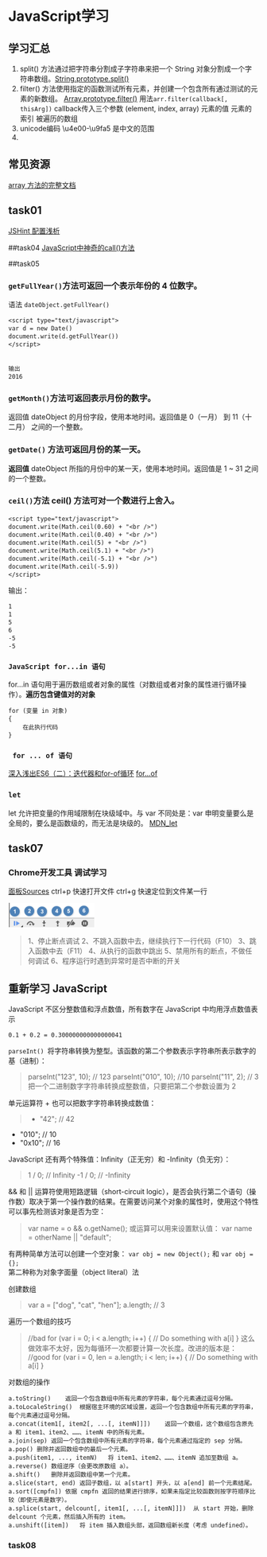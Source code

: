 # JavaScript学习
## 学习汇总
1. split() 方法通过把字符串分割成子字符串来把一个 String 对象分割成一个字符串数组。[String.prototype.split()](https://developer.mozilla.org/zh-CN/docs/Web/JavaScript/Reference/Global_Objects/String/split)
2. filter() 方法使用指定的函数测试所有元素，并创建一个包含所有通过测试的元素的新数组。
[Array.prototype.filter()](https://developer.mozilla.org/zh-CN/docs/Web/JavaScript/Reference/Global_Objects/Array/filter)
用法`arr.filter(callback[, thisArg])` callback传入三个参数 (element, index, array)
元素的值 元素的索引 被遍历的数组
3. unicode编码 \u4e00-\u9fa5 
是中文的范围
4.  



## 常见资源
[array 方法的完整文档](https://developer.mozilla.org/zh-CN/docs/Web/JavaScript/Reference/Global_Objects/Array)


## task01
[JSHint 配置浅析](http://www.tuicool.com/articles/AzIRviR)

##task04
[JavaScript中神奇的call()方法](http://www.jb51.net/article/62086.htm)

##task05
### `getFullYear()`方法可返回一个表示年份的 4 位数字。
语法  `dateObject.getFullYear()`
```
<script type="text/javascript">
var d = new Date()
document.write(d.getFullYear())
</script>


输出
2016
```
### `getMonth()`方法可返回表示月份的数字。
返回值
dateObject 的月份字段，使用本地时间。返回值是 0（一月） 到 11（十二月） 之间的一个整数。

### `getDate()` 方法可返回月份的某一天。
**返回值**
dateObject 所指的月份中的某一天，使用本地时间。返回值是 1 ~ 31 之间的一个整数。

### `ceil()`方法 ceil() 方法可对一个数进行上舍入。
```
<script type="text/javascript">
document.write(Math.ceil(0.60) + "<br />")
document.write(Math.ceil(0.40) + "<br />")
document.write(Math.ceil(5) + "<br />")
document.write(Math.ceil(5.1) + "<br />")
document.write(Math.ceil(-5.1) + "<br />")
document.write(Math.ceil(-5.9))
</script>
```
输出：
```
1
1
5
6
-5
-5
```

### `JavaScript for...in 语句`
for...in 语句用于遍历数组或者对象的属性（对数组或者对象的属性进行循环操作）。**遍历包含键值对的对象**
```
for (变量 in 对象)
{
    在此执行代码
}
```

### ` for ... of 语句`
[深入浅出ES6（二）：迭代器和for-of循环](http://www.infoq.com/cn/articles/es6-in-depth-iterators-and-the-for-of-loop)
[for...of](https://developer.mozilla.org/en-US/docs/Web/JavaScript/Reference/Statements/for...of)

### `let`
let 允许把变量的作用域限制在块级域中。与 var 不同处是：var 申明变量要么是全局的，要么是函数级的，而无法是块级的。
[MDN_let](https://developer.mozilla.org/zh-CN/docs/Web/JavaScript/Reference/Statements/let)


## task07
### Chrome开发工具 调试学习
[面板Sources](http://www.cnblogs.com/constantince/p/4579121.html)
ctrl+p 快速打开文件
ctrl+g 快速定位到文件某一行

![chrome 调试图标](image/readme/01.png)
> 1、停止断点调试
2、不跳入函数中去，继续执行下一行代码（F10）
3、跳入函数中去（F11）
4、从执行的函数中跳出
5、禁用所有的断点，不做任何调试
6、程序运行时遇到异常时是否中断的开关

## 重新学习 JavaScript
JavaScript 不区分整数值和浮点数值，所有数字在 JavaScript 中均用浮点数值表示
```
0.1 + 0.2 = 0.300000000000000041
```
`parseInt() `将字符串转换为整型。该函数的第二个参数表示字符串所表示数字的基（进制）：
> parseInt("123", 10); // 123
parseInt("010", 10); //10
parseInt("11", 2); // 3  把一个二进制数字字符串转换成整数值，只要把第二个参数设置为 2 

单元运算符 + 也可以把数字字符串转换成数值：
> + "42";   // 42
+ "010";  // 10
+ "0x10"; // 16

JavaScript 还有两个特殊值：Infinity（正无穷）和 -Infinity（负无穷）：
>1 / 0; //  Infinity
-1 / 0; // -Infinity

&& 和 || 运算符使用短路逻辑（short-circuit logic），是否会执行第二个语句（操作数）取决于第一个操作数的结果。在需要访问某个对象的属性时，使用这个特性可以事先检测该对象是否为空：
> var name = o && o.getName();
或运算可以用来设置默认值：
var name = otherName || "default";

有两种简单方法可以创建一个空对象：
`var obj = new Object();` 和	`var obj = {};`   
第二种称为对象字面量（object literal）法

创建数组
> var a = ["dog", "cat", "hen"];
a.length; // 3

遍历一个数组的技巧
>  //bad
for (var i = 0; i < a.length; i++) {
    // Do something with a[i]
}
这么做效率不太好，因为每循环一次都要计算一次长度。改进的版本是：
//good
for (var i = 0, len = a.length; i < len; i++) {
    // Do something with a[i]
}

对数组的操作
```
a.toString()	返回一个包含数组中所有元素的字符串，每个元素通过逗号分隔。
a.toLocaleString()	根据宿主环境的区域设置，返回一个包含数组中所有元素的字符串，每个元素通过逗号分隔。
a.concat(item1[, item2[, ...[, itemN]]])	返回一个数组，这个数组包含原先 a 和 item1、item2、……、itemN 中的所有元素。
a.join(sep)	返回一个包含数组中所有元素的字符串，每个元素通过指定的 sep 分隔。
a.pop()	删除并返回数组中的最后一个元素。
a.push(item1, ..., itemN)	将 item1、item2、……、itemN 追加至数组 a。
a.reverse()	数组逆序（会更改原数组 a）。
a.shift()	删除并返回数组中第一个元素。
a.slice(start, end)	返回子数组，以 a[start] 开头，以 a[end] 前一个元素结尾。
a.sort([cmpfn])	依据 cmpfn 返回的结果进行排序，如果未指定比较函数则按字符顺序比较（即使元素是数字）。
a.splice(start, delcount[, item1[, ...[, itemN]]])	从 start 开始，删除 delcount 个元素，然后插入所有的 item。
a.unshift([item])	将 item 插入数组头部，返回数组新长度（考虑 undefined）。
```
### task08




